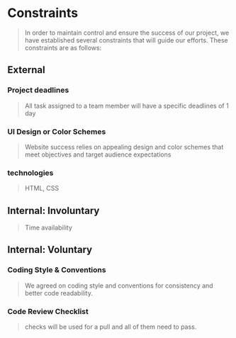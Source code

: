 # Constraints

> In order to maintain control and ensure the success of our project, we have established several constraints that will guide our efforts. These constraints are as follows:

## External

### Project deadlines

> All task assigned to a team member will have a specific deadlines of 1 day

### UI Design or Color Schemes

> Website success relies on appealing design and color schemes that meet objectives and target audience expectations

### technologies

> HTML, CSS

## Internal: Involuntary

>  Time availability 

## Internal: Voluntary

### Coding Style & Conventions

>  We agreed on coding style and conventions for consistency and better code readability.

### Code Review Checklist
> checks will be used for a pull and all of them need to pass.